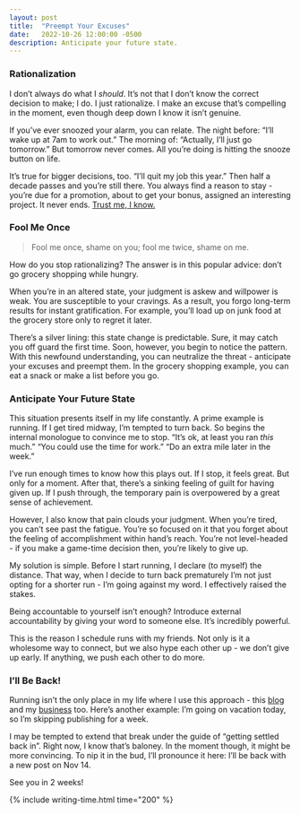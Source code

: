 ```yaml
---
layout: post
title:  "Preempt Your Excuses"
date:   2022-10-26 12:00:00 -0500
description: Anticipate your future state.
---
```


### Rationalization

I don’t always do what I *should*. It’s not that I don’t know the correct decision to make; I do. I just rationalize. I make an excuse that’s compelling in the moment, even though deep down I know it isn’t genuine. 

If you’ve ever snoozed your alarm, you can relate. The night before: “I’ll wake up at 7am to work out.” The morning of: “Actually, I’ll just go tomorrow.” But tomorrow never comes. All you’re doing is hitting the snooze button on life.

It’s true for bigger decisions, too. “I’ll quit my job this year.” Then half a decade passes and you’re still there. You always find a reason to stay - you’re due for a promotion, about to get your bonus, assigned an interesting project. It never ends. [Trust me, I know.]({{site.url}}/why-i-quit-google)

### Fool Me Once

> Fool me once, shame on you; fool me twice, shame on me.

How do you stop rationalizing? The answer is in this popular advice: don’t go grocery shopping while hungry.

When you’re in an altered state, your judgment is askew and willpower is weak. You are susceptible to your cravings. As a result, you forgo long-term results for instant gratification. For example, you’ll load up on junk food at the grocery store only to regret it later.

There’s a silver lining: this state change is predictable. Sure, it may catch you off guard the first time. Soon, however, you begin to notice the pattern. With this newfound understanding, you can neutralize the threat - anticipate your excuses and preempt them. In the grocery shopping example, you can eat a snack or make a list before you go.

### Anticipate Your Future State

This situation presents itself in my life constantly. A prime example is running. If I get tired midway, I’m tempted to turn back. So begins the internal monologue to convince me to stop. “It’s ok, at least you ran *this* much.” “You could use the time for work.” “Do an extra mile later in the week.”

I’ve run enough times to know how this plays out. If I stop, it feels great. But only for a moment. After that, there’s a sinking feeling of guilt for having given up. If I push through, the temporary pain is overpowered by a great sense of achievement.

However, I also know that pain clouds your judgment. When you’re tired, you can’t see past the fatigue. You’re so focused on it that you forget about the feeling of accomplishment within hand’s reach. You’re not level-headed - if you make a game-time decision then, you’re likely to give up.

My solution is simple. Before I start running, I declare (to myself) the distance. That way, when I decide to turn back prematurely I’m not just opting for a shorter run - I’m going against my word. I effectively raised the stakes.

Being accountable to yourself isn’t enough? Introduce external accountability by giving your word to someone else. It’s incredibly powerful.

This is the reason I schedule runs with my friends. Not only is it a wholesome way to connect, but we also hype each other up - we don’t give up early. If anything, we push each other to do more.

### I’ll Be Back!

Running isn’t the only place in my life where I use this approach - this [blog]({{site.url}}/quantity-is-quality) and my [business]({{site.url}}/habit-gym) too. Here’s another example: I’m going on vacation today, so I’m skipping publishing for a week.

I may be tempted to extend that break under the guide of “getting settled back in”. Right now, I know that’s baloney. In the moment though, it might be more convincing. To nip it in the bud, I’ll pronounce it here: I’ll be back with a new post on Nov 14.

See you in 2 weeks!

{% include writing-time.html time="200" %}
